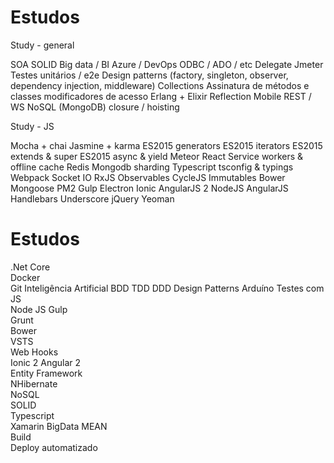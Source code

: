 # Estudos

Study - general

SOA
SOLID
Big data / BI
Azure / DevOps
ODBC / ADO / etc
Delegate
Jmeter
Testes unitários / e2e
Design patterns (factory, singleton, observer, dependency injection, middleware)
Collections
Assinatura de métodos e classes
modificadores de acesso
Erlang + Elixir
Reflection
Mobile
REST / WS
NoSQL (MongoDB)
closure / hoisting

Study - JS

Mocha + chai
Jasmine + karma
ES2015 generators
ES2015 iterators
ES2015 extends & super
ES2015 async & yield
Meteor
React
Service workers & offline cache
Redis
Mongodb sharding
Typescript tsconfig & typings
Webpack
Socket IO
RxJS Observables
CycleJS
Immutables
Bower
Mongoose
PM2
Gulp
Electron
Ionic
AngularJS 2
NodeJS
AngularJS
Handlebars
Underscore
jQuery
Yeoman


# Estudos

.Net Core	
Docker	
Git
Inteligência Artificial	
BDD	
TDD	
DDD	
Design Patterns	
Arduíno	
Testes com JS	
Node JS	
Gulp	
Grunt	
Bower	
VSTS	
Web Hooks	
Ionic 2	
Angular 2	
Entity Framework	
NHibernate	
NoSQL	
SOLID	
Typescript	
Xamarin	
BigData	
MEAN	
Build 	
Deploy automatizado	
